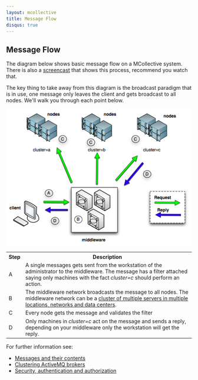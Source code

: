 ```yaml
---
layout: mcollective
title: Message Flow
disqus: true
---
```

[MessageFormat]: /reference/basic/messageformat.html
[ActiveMQClusters]: /reference/integration/activemq_clusters.html
[SecurityWithActiveMQ]: /reference/integration/activemq_security.html
[ScreenCast]: /introduction/screencasts.html#message_flow

Message Flow
------------
The diagram below shows basic message flow on a MCollective system.  There is also a [screencast][ScreenCast] that shows this process, recommend you watch that.

The key thing to take away from this diagram is the broadcast paradigm that is in use, one message only leaves the client and gets broadcast to all nodes.  We'll walk you through each point below.

![Message Flow](/images/message-flow-diagram.png)

<table>
<tr><th>Step</th><th>Description</th></tr>
<tr><td>A</td><td>A single messages gets sent from the workstation of the administrator to the middleware.  The message has a filter attached saying only machines with the fact <em>cluster=c</em> should perform an action.</td></tr>
<tr><td>B</td><td>The middleware network broadcasts the message to all nodes.  The middleware network can be a <a href="http://code.google.com/p/mcollective/wiki/ActiveMQClusters">cluster of multiple servers in multiple locations, networks and data centers</a>.</td></tr>
<tr><td>C</td><td>Every node gets the message and validates the filter</td></tr>
<tr><td>D</td><td>Only machines in <em>cluster=c</em> act on the message and sends a reply, depending on your middleware only the workstation will get the reply.</td></tr>
</table>

For further information see:
 
 * [Messages and their contents][MessageFormat]
 * [Clustering ActiveMQ brokers][ActiveMQClusters]
 * [Security, authentication and authorization][SecurityWithActiveMQ]
